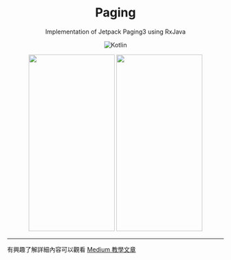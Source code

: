 # <div align="center" >Paging</div>

<div align="center">Implementation of Jetpack Paging3 using RxJava
  
<br />

![Kotlin](https://img.shields.io/badge/Kotlin-Language-purple?logo=Kotlin)
<br />
</div>

<div align="center">
<img src="docs/paging1.gif" width="200" height="412"/>
<img src="docs/paging2.gif" width="200" height="412"/>
</div>

***

有興趣了解詳細內容可以觀看 [Medium 教學文章](https://medium.com/@rogerchang7904/android-jetpack-paging-3-using-rxjava-910bfd937d14)

